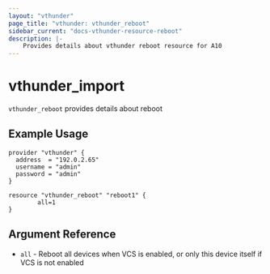 ```yaml
---
layout: "vthunder"
page_title: "vthunder: vthunder_reboot"
sidebar_current: "docs-vthunder-resource-reboot"
description: |-
    Provides details about vthunder reboot resource for A10
---
```


# vthunder\_import

`vthunder_reboot` provides details about reboot
## Example Usage


```hcl
provider "vthunder" {
  address  = "192.0.2.65"
  username = "admin"
  password = "admin"
}

resource "vthunder_reboot" "reboot1" {
		all=1 
}
```

## Argument Reference

* `all` - Reboot all devices when VCS is enabled, or only this device itself if VCS is not enabled

